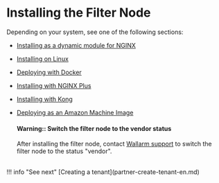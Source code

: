 # Installing the Filter Node

Depending on your system, see one of the following sections:

* [Installing as a dynamic module for NGINX](/admin-en/installation-nginx-en.md)
* [Installing on Linux](/admin-en/installation-linux-en.md)
* [Deploying with Docker](/admin-en/installation-docker-en.md)
* [Installing with NGINX Plus](/admin-en/installation-nginxplus-en.md)
* [Installing with Kong](/admin-en/installation-kong-en.md)
* [Deploying as an Amazon Machine Image](/admin-en/installation-ami-en.md)

    #### Warning:: Switch the filter node to the vendor status
    After installing the filter node, contact [Wallarm support](mailto:support@wallarm.com) to switch the filter node to the status "vendor".

<br>
!!! info "See next"
    [Creating a tenant](partner-create-tenant-en.md)